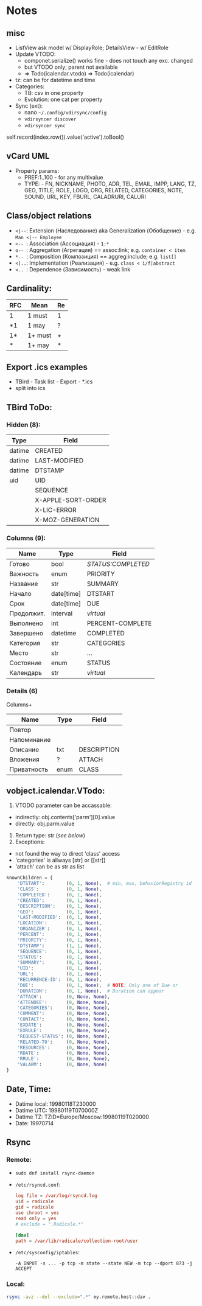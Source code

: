 # Notes

## misc
- ListView ask model w/ DisplayRole; DetailsView - w/ EditRole
- Update VTODO:
  - componet.serialize() works fine - does not touch any exc. changed
  - but VTODO only; parent not available
  - => Todo(icalendar.vtodo) => Todo(icalendar)
- tz: can be for datetime and time
- Categories:
  - TB: csv in one property
  - Evolution: one cat per property
- Sync (ext):
  - nano `~/.config/vdirsync/config`
  - `vdirsyncer discover`
  - `vdirsyncer sync`

self.record(index.row()).value('active').toBool()

## vCard UML

- Property params:
  - PREF:1..100 - for any multivalue
  - TYPE: - FN, NICKNAME, PHOTO, ADR, TEL, EMAIL,
   IMPP, LANG, TZ, GEO, TITLE, ROLE, LOGO, ORG, RELATED, CATEGORIES, NOTE, SOUND, URL, KEY, FBURL, CALADRURI, CALURI

## Class/object relations

- `<|--`: Extension (Наследование) aka Generalization (Обобщение) - e.g. `Man <|-- Employee`
- `<-- `: Association (Ассоциация) - `1:*`
- `o-- `: Aggregation (Агрегация) == assoc:link; e.g. `container < item`
- `*-- `: Composition (Композиция) == aggreg:include; e.g. `list[]`
- `<|..`: Implementation (Реализация) - e.g. `class < i/f|abstract`
- `<.. `: Dependence (Зависимость) - weak link

## Cardinality:

RFC | Mean   | Re
----|--------|---
 1  | 1 must | 1
\*1 | 1 may  | ?
1\* | 1+ must| +
\*  | 1+ may | *

## Export .ics examples
- TBird - Task list - Export - \*.ics
- split into <uid>ics

## TBird ToDo:

### Hidden (8):

Type   | Field
-------|------
datime | CREATED
datime | LAST-MODIFIED
datime | DTSTAMP
uid    | UID
       | SEQUENCE
       | X-APPLE-SORT-ORDER
       | X-LIC-ERROR
       | X-MOZ-GENERATION

### Columns (9):

Name      | Type     | Field
----------|----------|------
Готово    | bool     | *STATUS:COMPLETED*
Важность  | enum     | PRIORITY
Название  | str      | SUMMARY
Начало    |date[time]| DTSTART
Срок      |date[time]| DUE
Продолжит.| interval | *virtual*
Выполнено | int      | PERCENT-COMPLETE
Завершено | datetime | COMPLETED
Категория | str      | CATEGORIES
Место     | str      | &hellip;
Состояние | enum     | STATUS
Календарь | str      | *virtual*

### Details (6)

Columns+

Name       | Type     | Field
-----------|----------|------
Повтор     | 
Напоминание|
Описание   | txt  | DESCRIPTION
Вложения   | ?    | ATTACH
Приватность| enum | CLASS

## vobject.icalendar.VTodo:
1. VTODO parameter <parm> can be accassable:
  - indirectly: obj.contents['parm'][0].value
  - directly: obj.parm.value
1. Return type: str (*see below*)
1. Exceptions:
  - not found the way to direct 'class' access
  - 'categories' is allways [str] or [[str]]
  - 'attach' can be as str as list

```python
knownChildren = {
    'DTSTART':        (0, 1, None),  # min, max, behaviorRegistry id
    'CLASS':          (0, 1, None),
    'COMPLETED':      (0, 1, None),
    'CREATED':        (0, 1, None),
    'DESCRIPTION':    (0, 1, None),
    'GEO':            (0, 1, None),
    'LAST-MODIFIED':  (0, 1, None),
    'LOCATION':       (0, 1, None),
    'ORGANIZER':      (0, 1, None),
    'PERCENT':        (0, 1, None),
    'PRIORITY':       (0, 1, None),
    'DTSTAMP':        (1, 1, None),
    'SEQUENCE':       (0, 1, None),
    'STATUS':         (0, 1, None),
    'SUMMARY':        (0, 1, None),
    'UID':            (0, 1, None),
    'URL':            (0, 1, None),
    'RECURRENCE-ID':  (0, 1, None),
    'DUE':            (0, 1, None),  # NOTE: Only one of Due or
    'DURATION':       (0, 1, None),  # Duration can appear
    'ATTACH':         (0, None, None),
    'ATTENDEE':       (0, None, None),
    'CATEGORIES':     (0, None, None),
    'COMMENT':        (0, None, None),
    'CONTACT':        (0, None, None),
    'EXDATE':         (0, None, None),
    'EXRULE':         (0, None, None),
    'REQUEST-STATUS': (0, None, None),
    'RELATED-TO':     (0, None, None),
    'RESOURCES':      (0, None, None),
    'RDATE':          (0, None, None),
    'RRULE':          (0, None, None),
    'VALARM':         (0, None, None)
}
```

## Date, Time:
- Datime local: 19980118T230000
- Datime UTC: 19980119T070000Z
- Datime TZ: TZID=Europe/Moscow:19980119T020000
- Date: 19970714

## Rsync
### Remote:
- `sudo dnf install rsync-daemon`
- `/etc/rsyncd.conf`:

  ```conf
  log file = /var/log/rsyncd.log
  uid = radicale
  gid = radicale
  use chroot = yes
  read only = yes
  # exclude = ".Radicale.*"

  [dav]
  path = /var/lib/radicale/collection-root/user

  ```

- `/etc/sysconfig/iptables`:

  ```iptables
  -A INPUT -s ... -p tcp -m state --state NEW -m tcp --dport 873 -j ACCEPT
  ```

### Local:

```bash
rsync -avz --del --exclude=".*" my.remote.host::dav .
```
